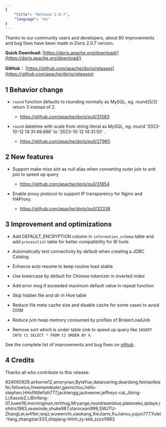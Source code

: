 ```yaml
---
{
    "title": "Release 2.0.7",
    "language": "en"
}
---
```


Thanks to our community users and developers, about 80 improvements and bug fixes have been made in Doris 2.0.7 version.

**Quick Download:** [https://doris.apache.org/download/](https://doris.apache.org/download/)

**GitHub：** [https://github.com/apache/doris/releases](https://github.com/apache/doris/releases)


## 1 Behavior change

- `round` function defaults to rounding normally as MySQL, eg. round(5/2) return 3 instead of 2.
  
  - https://github.com/apache/doris/pull/31583

- `round` datetime with scale from string literal as MySQL, eg. round '2023-10-12 14:31:49.666' to '2023-10-12 14:31:50' .

  - https://github.com/apache/doris/pull/27965 


## 2 New features
- Support make miss slot as null alias when converting outer join to anti join to speed up query

  - https://github.com/apache/doris/pull/31854

- Enable proxy protocol to support IP transparency for Nginx and HAProxy.

  - https://github.com/apache/doris/pull/32338


## 3 Improvement and optimizations

- Add DEFAULT_ENCRYPTION column in `information_schema` table and add `processlist` table for better compatibility for BI tools

- Automatically test connectivity by default when creating a JDBC Catalog.

- Enhance auto resume to keep routine load stable

- Use lowercase by default for Chinese tokenizer in inverted index

- Add error msg if exceeded maximum default value in repeat function

- Skip hidden file and dir in Hive table

- Reduce file meta cache size and disable cache for some cases to avoid OOM

- Reduce jvm heap memory consumed by profiles of BrokerLoadJob

- Remove sort which is under table sink to speed up query like `INSERT INTO t1 SELECT * FROM t2 ORDER BY k`.

See the complete list of improvements and bug fixes on [github](https://github.com/apache/doris/compare/2.0.6...2.0.7) .


## 4 Credits

Thanks all who contribute to this release:

924060929,airborne12,amorynan,ByteYue,dataroaring,deardeng,feiniaofeiafei,felixwluo,freemandealer,gavinchou,hello-stephen,HHoflittlefish777,jacktengg,jackwener,jeffreys-cat,Jibing-Li,KassieZ,LiBinfeng-01,luwei16,morningman,mrhhsg,Mryange,nextdreamblue,platoneko,qidaye,rohitrs1983,seawinde,shuke987,starocean999,SWJTU-ZhangLei,w41ter,wsjz,wuwenchi,xiaokang,XieJiann,XuJianxu,yujun777,Yulei-Yang,zhangstar333,zhiqiang-hhhh,zy-kkk,zzzxl1993